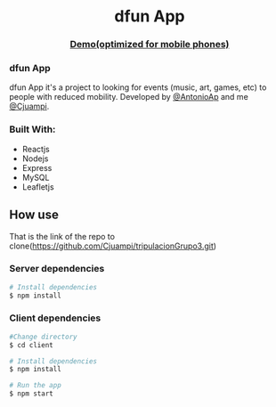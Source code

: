 <h1 align="center">dfun App</h1>
<div align="center">
  <h3><a href="http://dfunapp.herokuapp.com/">Demo(optimized for mobile phones)</a></h3>
</div>

### dfun App
dfun App it's a project to looking for events (music, art, games, etc) to people with reduced mobility. Developed by [@AntonioAp](https://github.com/AntonioAp) and me [@Cjuampi](https://github.com/Cjuampi).

### Built With:
- Reactjs
- Nodejs
- Express
- MySQL
- Leafletjs

##  How use
That is the link of the repo to clone(https://github.com/Cjuampi/tripulacionGrupo3.git)

### Server dependencies
```bash
# Install dependencies
$ npm install
```
### Client dependencies
```bash
#Change directory 
$ cd client

# Install dependencies
$ npm install

# Run the app
$ npm start
